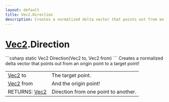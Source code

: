 ```yaml
---
layout: default
title: Vec2.Direction
description: Creates a normalized delta vector that points out from an origin point to a target point!
---
```

# [Vec2]({{site.url}}/Pages/StereoKit/Vec2.html).Direction

<div class='signature' markdown='1'>
```csharp
static Vec2 Direction(Vec2 to, Vec2 from)
```
Creates a normalized delta vector that points out from
an origin point to a target point!
</div>

|  |  |
|--|--|
|[Vec2]({{site.url}}/Pages/StereoKit/Vec2.html) to|The target point.|
|[Vec2]({{site.url}}/Pages/StereoKit/Vec2.html) from|And the origin point!|
|RETURNS: [Vec2]({{site.url}}/Pages/StereoKit/Vec2.html)|Direction from one point to another.|




